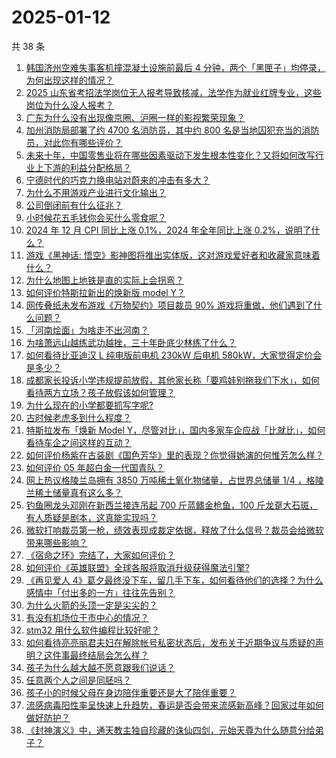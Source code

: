 # 2025-01-12

共 38 条

<!-- BEGIN ZHIHUVIDEO -->
<!-- 最后更新时间 Sun Jan 12 2025 06:09:31 GMT+0800 (China Standard Time) -->
1. [韩国济州空难失事客机撞混凝土设施前最后 4 分钟，两个「黑匣子」均停录，为何出现这样的情况？](https://www.zhihu.com/question/9317799685)
1. [2025 山东省考招法学岗位无人报考导致核减，法学作为就业红牌专业，这些岗位为什么没人报考？](https://www.zhihu.com/question/9123800811)
1. [广东为什么没有出现像京圈、沪圈一样的影视繁荣现象？](https://www.zhihu.com/question/8879007919)
1. [加州消防局部署了约 4700 名消防员，其中约 800 名是当地囚犯充当的消防员，对此你有哪些评价？](https://www.zhihu.com/question/9309852715)
1. [未来十年，中国零售业将在哪些因素驱动下发生根本性变化？又将如何改写行业上下游的利益分配格局？](https://www.zhihu.com/question/8932851277)
1. [宁德时代的巧克力换电站对蔚来的冲击有多大？](https://www.zhihu.com/question/8672152563)
1. [为什么不用游戏产业进行文化输出？](https://www.zhihu.com/question/413243739)
1. [公司倒闭前有什么征兆？](https://www.zhihu.com/question/6236315980)
1. [小时候花五毛钱你会买什么零食呢？](https://www.zhihu.com/question/9224567600)
1. [2024 年 12 月 CPI 同比上涨 0.1%，2024 年全年同比上涨 0.2%，说明了什么？](https://www.zhihu.com/question/9122462193)
1. [游戏《黑神话: 悟空》影神图将推出实体版，这对游戏爱好者和收藏家意味着什么？](https://www.zhihu.com/question/4759395209)
1. [为什么地图上地铁是直的实际上会拐弯？](https://www.zhihu.com/question/626647532)
1. [如何评价特斯拉新出的焕新版 model Y？](https://www.zhihu.com/question/9212711579)
1. [网传叠纸未发布游戏《万物契约》项目裁员 90% 游戏将重做，他们遇到了什么问题？](https://www.zhihu.com/question/9077477989)
1. [「河南烩面」为啥走不出河南？](https://www.zhihu.com/question/541421417)
1. [为啥萧远山越练武功越挫，三十年卧底少林练了什么？](https://www.zhihu.com/question/31877611)
1. [如何看待比亚迪汉 L 纯电版前电机 230kW 后电机 580kW，大家觉得定价会是多少？](https://www.zhihu.com/question/9265275825)
1. [成都家长投诉小学违规提前放假，其他家长称「要鸡娃别拖我们下水」，如何看待两方立场？孩子放假该如何管理？](https://www.zhihu.com/question/9131568460)
1. [为什么现在的小学都要抓写字呢?](https://www.zhihu.com/question/658640940)
1. [古时候老虎多到什么程度？](https://www.zhihu.com/question/284091530)
1. [特斯拉发布「焕新 Model Y，尽管对比」，国内多家车企应战「比就比」，如何看待车企之间这样的互动？](https://www.zhihu.com/question/9241827580)
1. [如何评价杨紫在古装剧《国色芳华》里的表现？你觉得她演的何惟芳怎么样？](https://www.zhihu.com/question/8972809017)
1. [如何评价 05 年超白金一代国青队？](https://www.zhihu.com/question/279154213)
1. [网上热议格陵兰岛拥有 3850 万吨稀土氧化物储量，占世界总储量 1/4 ，格陵兰稀土储量真有这么多？](https://www.zhihu.com/question/9221922257)
1. [钓鱼圈龙头邓刚在新西兰接连吊起 700 斤蓝鳍金枪鱼，100 斤龙趸大石斑，有人质疑是剧本，这真能实现吗？](https://www.zhihu.com/question/9034784800)
1. [微软打响裁员第一枪，绩效表现成裁定依据，释放了什么信号？裁员会给微软带来哪些影响？](https://www.zhihu.com/question/9026565494)
1. [《宿命之环》完结了，大家如何评价？](https://www.zhihu.com/question/9271093214)
1. [如何评价《英雄联盟》全球各服将取消升级获得魔法引擎?](https://www.zhihu.com/question/9279423290)
1. [《再见爱人 4》葛夕最终没下车，留几手下车，如何看待他们的选择？为什么感情中「付出多的一方」往往先告别？](https://www.zhihu.com/question/9147172978)
1. [为什么火箭的头顶一定是尖尖的？](https://www.zhihu.com/question/9051827363)
1. [有没有机场位于市中心的情况？](https://www.zhihu.com/question/9170826735)
1. [stm32 用什么软件编程比较好呢？](https://www.zhihu.com/question/485678341)
1. [如何看待亮亮丽君夫妇在解除帐号私密状态后，发布关于近期争议与质疑的声明？这件事最终结局会怎么样？](https://www.zhihu.com/question/9094463998)
1. [孩子为什么越大越不愿意跟我们说话？](https://www.zhihu.com/question/9092627046)
1. [任意两个人之间是同胚吗？](https://www.zhihu.com/question/8845895915)
1. [孩子小的时候父母在身边陪伴重要还是大了陪伴重要？](https://www.zhihu.com/question/9140961394)
1. [流感病毒阳性率呈快速上升趋势，春运是否会带来流感新高峰？回家过年如何做好防护？](https://www.zhihu.com/question/9229060766)
1. [《封神演义》中，通天教主独自珍藏的诛仙四剑，元始天尊为什么随意分给弟子？](https://www.zhihu.com/question/500761894)
<!-- END ZHIHUVIDEO -->
